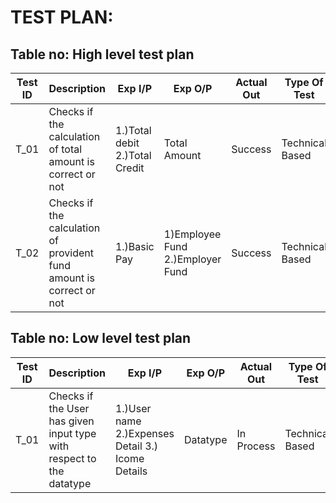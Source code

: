 # TEST PLAN:

## Table no: High level test plan

| **Test ID** | **Description**                                              | **Exp I/P** | **Exp O/P** | **Actual Out** |**Type Of Test**  |    
|-------------|--------------------------------------------------------------|------------|-------------|----------------|------------------|
| T_01 | Checks if the calculation of total amount is correct or not  | 1.)Total debit 2.)Total Credit | Total Amount | Success | Technical Based |
| T_02 | Checks if the calculation of provident fund amount is correct or not  | 1.)Basic Pay | 1)Employee Fund 2.)Employer Fund | Success | Technical Based |


## Table no: Low level test plan

| **Test ID** | **Description**                                              | **Exp I/P** | **Exp O/P** | **Actual Out** |**Type Of Test**  |    
|-------------|--------------------------------------------------------------|------------|-------------|----------------|------------------|
| T_01 | Checks if the User has given input type with respect to the datatype | 1.)User name 2.)Expenses Detail 3.) Icome Details | Datatype | In Process | Technical Based |
